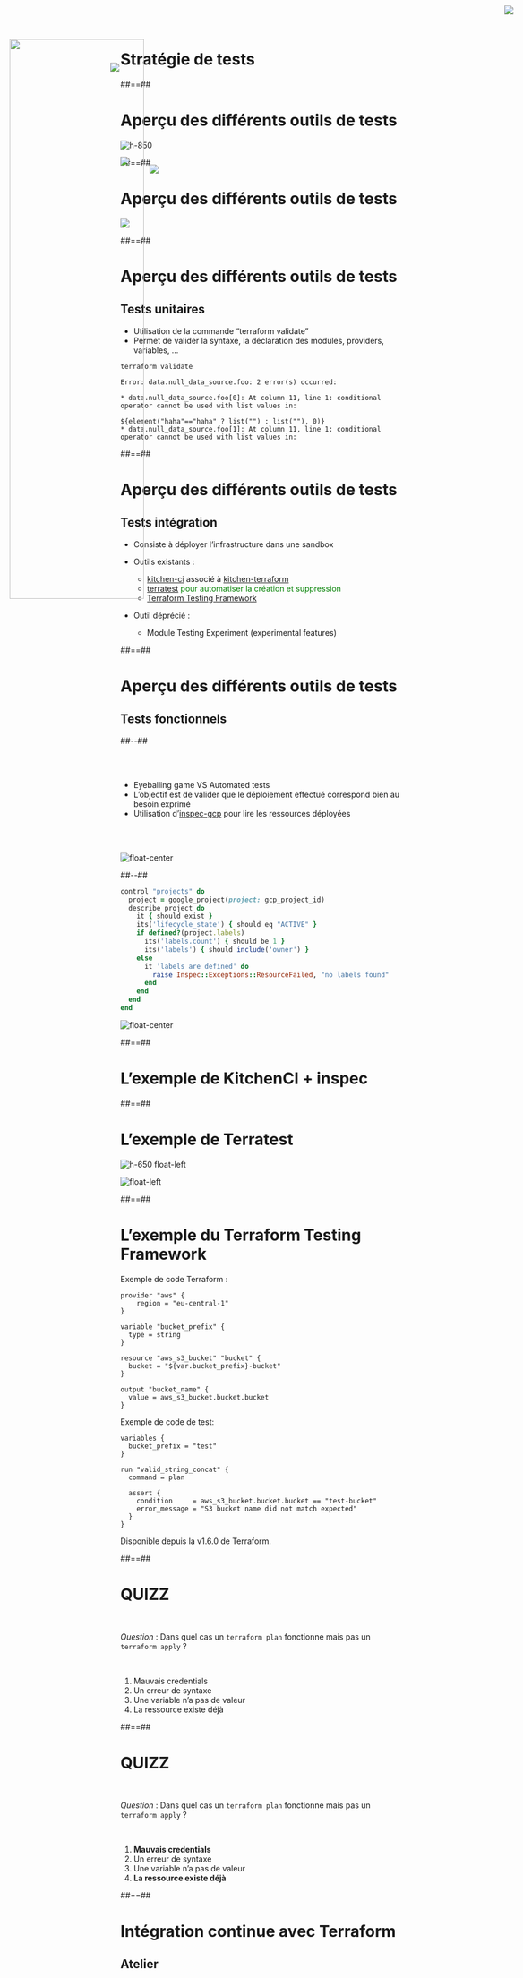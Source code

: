 <!-- .slide: class="transition"-->

# Stratégie de tests

##==##
<!-- .slide:-->

# Aperçu des différents outils de tests

![h-850](./assets/images/g418fd663c2_0_825.png)

##==##
<!-- .slide: class="full-center" -->

# Aperçu des différents outils de tests

![](./assets/images/tests.png)

##==##
<!-- .slide: class="with-code-bg-dark"-->

# Aperçu des différents outils de tests

## Tests unitaires

* Utilisation de la commande “terraform validate”
* Permet de valider la syntaxe, la déclaration des modules, providers, variables, …

```plaintext
terraform validate

Error: data.null_data_source.foo: 2 error(s) occurred:

* data.null_data_source.foo[0]: At column 11, line 1: conditional operator cannot be used with list values in:

${element("haha"=="haha" ? list("") : list(""), 0)}
* data.null_data_source.foo[1]: At column 11, line 1: conditional operator cannot be used with list values in:
```
<!-- .element class="big-code" -->

##==##
<!-- .slide: class="with-code-bg-dark"-->

# Aperçu des différents outils de tests

## Tests intégration

<img style="position:fixed;top:10px;right:30px" src="./assets/images/g418fd663c2_0_891.png">

* Consiste à déployer l’infrastructure dans une sandbox
* Outils existants :
  * [kitchen-ci](https://kitchen.ci) associé à [kitchen-terraform](https://github.com/newcontext-oss/kitchen-terraform)
  * [terratest](https://github.com/gruntwork-io/terratest)
    <span style="color:green">pour automatiser la création et suppression</span>
  * [Terraform Testing Framework](https://developer.hashicorp.com/terraform/language/tests)

* Outil déprécié :
  * Module Testing Experiment (experimental features)

##==##
<!-- .slide: class="two-column-layout"-->

# Aperçu des différents outils de tests

## Tests fonctionnels

##--##
<!-- .slide: -->

<br/><br/>

* Eyeballing game VS Automated tests
* L’objectif est de valider que le déploiement effectué correspond bien au besoin exprimé
* Utilisation d’[inspec-gcp](https://github.com/inspec/inspec-gcp) pour lire les ressources déployées

<br/><br/>

![float-center](./assets/images/g418fd663c2_0_890.png)

##--##
<!-- .slide: class="with-code-bg-dark"-->

```ruby
control "projects" do
  project = google_project(project: gcp_project_id)
  describe project do
    it { should exist }
    its('lifecycle_state') { should eq "ACTIVE" }
    if defined?(project.labels)
      its('labels.count') { should be 1 }
      its('labels') { should include('owner') }
    else
      it 'labels are defined' do
        raise Inspec::Exceptions::ResourceFailed, "no labels found"
      end
    end
  end
end
```

![float-center](./assets/images/g418fd663c2_0_934.png)

##==##
<!-- .slide:-->

# L’exemple de KitchenCI + inspec


<img style="position:fixed;top:5em;left:30px;height:50%" src="./assets/images/kitchen-sample.png">

<img style="position:fixed;top:20em;left:30px:height:40%" src="./assets/images/inspec-sample.png">

<img style="position:fixed;top:8em;left:15em" src="./assets/images/g418fd663c2_0_891.png">

<img style="position:fixed;top:21em;left:20em" src="./assets/images/g418fd663c2_0_890.png">

##==##
<!-- .slide:-->

# L’exemple de Terratest

![h-650 float-left](./assets/images/terratest_sample.png)

![float-left](./assets/images/terratest_logo.png)

##==##
<!-- .slide:-->

# L’exemple du Terraform Testing Framework

Exemple de code Terraform :
```(hcl-terraform)
provider "aws" {
    region = "eu-central-1"
}

variable "bucket_prefix" {
  type = string
}

resource "aws_s3_bucket" "bucket" {
  bucket = "${var.bucket_prefix}-bucket"
}

output "bucket_name" {
  value = aws_s3_bucket.bucket.bucket
}
```

Exemple de code de test:
```(hcl-terraform)
variables {
  bucket_prefix = "test"
}

run "valid_string_concat" {
  command = plan

  assert {
    condition     = aws_s3_bucket.bucket.bucket == "test-bucket"
    error_message = "S3 bucket name did not match expected"
  }
}
```

Disponible depuis la v1.6.0 de Terraform.

##==##
<!-- .slide:-->

# QUIZZ

<br/>

*Question* : Dans quel cas un `terraform plan` fonctionne mais pas un `terraform apply` ?

<br/>

1. Mauvais credentials
2. Un erreur de syntaxe
3. Une variable n’a pas de valeur
4. La ressource existe déjà

##==##
<!-- .slide:-->

# QUIZZ

<br/>

*Question* : Dans quel cas un `terraform plan` fonctionne mais pas un `terraform apply` ?

<br/>

1. **Mauvais credentials**
2. Un erreur de syntaxe
3. Une variable n’a pas de valeur
4. **La ressource existe déjà**

##==##
<!-- .slide: class="exercice" -->

# Intégration continue avec Terraform

## Atelier
